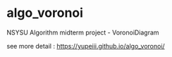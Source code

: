 # algo_voronoi
NSYSU Algorithm midterm project - VoronoiDiagram

see more detail : https://yupeiii.github.io/algo_voronoi/
